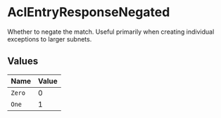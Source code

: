 # AclEntryResponseNegated

Whether to negate the match. Useful primarily when creating individual exceptions to larger subnets.


## Values

| Name   | Value  |
| ------ | ------ |
| `Zero` | 0      |
| `One`  | 1      |